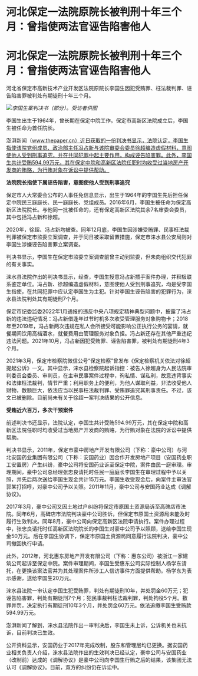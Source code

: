 # 河北保定一法院原院长被判刑十年三个月：曾指使两法官诬告陷害他人

# 河北保定一法院原院长被判刑十年三个月：曾指使两法官诬告陷害他人

河北省保定市高新技术产业开发区法院原院长李国生因犯受贿罪、枉法裁判罪、诬告陷害罪被判处有期徒刑十年三个月。

![](https://inews.gtimg.com/newsapp_bt/0/15807733370/1000)_李国生案判决书（部分）。受访者供图_

李国生出生于1964年，曾长期在保定中院工作。保定市高新区法院成立后，李国生被任命为首任院长。

澎湃新闻（www.thepaper.cn）近日获取的一份判决书显示，法院认定，李国生指使该院党组成员、政治部主任冯占新与该院审委会委员徐超编造虚假材料，意图使他人受到刑事追究，并在共同犯罪中起主要作用，构成诬告陷害罪。此外，李国生共计受贿594.99万元，其在保定中院和高新区法院任职时均收受过当地房产开发商的贿赂，为行贿对象在诉讼中提供帮助。

**法院院长指使下属诬告陷害，意图使他人受到刑事追究**

保定市人大常委会公布的人事任免信息显示，出生于1964年的李国生先后担任保定中院民三庭庭长、民一庭庭长、党组成员。2016年6月，李国生被任命为保定高新区法院院长。与他同一批被任命的，还有保定高新区法院其余7名审委会委员，其中包括冯占新和徐超。

2020年，徐超、冯占新均被查。同年12月底，李国生因涉嫌受贿罪、民事枉法裁判罪被保定市监委立案调查，并于同日被采取留置措施，保定市涞水县公安局则对李国生涉嫌诬告陷害罪立案调查。

判决书显示，李国生在保定市监委立案调查前曾主动到监委，但未向组织交代犯罪的有关事实。

涞水县法院作出的判决书显示，经查，李国生授意冯占新插手案件办理，并积极联系鉴定单位。冯占新、徐超编造虚假材料，意图使他人受到刑事追究，均是受李国生指使，在共同犯罪中应认定李国生为主犯。针对李国生诬告陷害的犯罪行为，涞水县法院判处其有期徒刑7个月。

保定市纪委监委2022年1月通报的违反中央八项规定精神典型问题中，披露了冯占新的违法违纪情况：冯占新借逢年过节时机多次收受管理服务对象购物卡；2018年至2019年，冯占新两次违规在私人会所接受可能影响公正执行公务的宴请，就餐期间饮用高档酒水，就餐费用由管理服务对象负担。冯占新还存在其他严重违纪违法问题。2021年10月，冯占新因犯受贿罪、诬告陷害罪，被判处有期徒刑4年3个月。

2021年3月，保定市检察院微信公号“保定检察”曾发布《保定检察机关依法对徐超提起公诉》一文。其中显示，涞水县检察院起诉指控：被告人徐超身为人民法院审判委员会委员、审判员，在主审民事案件过程中，徇私情、谋私利，故意违背事实和法律枉法裁判，情节严重；利用职务上的便利，为他人谋取利益，非法收受他人财物，数额巨大，依法应当以民事枉法裁判罪、受贿罪追究其刑事责任。不过，该文已被删除。目前尚未有关于徐超一案判决结果的公开信息。

**受贿近六百万，多次干预案件**

前述判决书还显示，法院认定，李国生共计受贿594.99万元，其在保定中院和高新区法院任职时均收受过当地房产开发商的贿赂，为行贿对象在法院的诉讼中提供帮助。

判决书显示，2011年，保定市豪中房地产开发有限公司（下称：豪中公司）与河北安国药业集团有限公司（下称：安国药业）因合作开发房地产项目（安国药业职工安置房）产生纠纷，豪中公司将安国药业诉至保定中院，案件由民一庭审理。审理期间，豪中公司总经理张忠良请托时任民一庭庭长李国生在审理过程中予以关照，并先后两次送给李国生现金共计15万元。李国生收受现金后，向案件主审法官郭某打招呼，对豪中公司予以关照。2011年11月，豪中公司与安国药业达成《调解协议》。

2017年3月，豪中公司又因土地过户纠纷将保定市原国土资源局诉至高碑店市法院。同年6月，高碑店市法院判决豪中公司胜诉，但保定市原国土资源局未能及时履行生效判决。同年8月，豪中公司向保定高新区法院申请执行。案件办理过程中，张忠良请托时任高新区法院院长的李国生对豪中公司予以照顾，送给李国生现金50万元。后在李国生协调下，保定市原国土资源局同意履行法院判决，豪中公司撤回执行申请。

此外，2012年，河北惠东房地产开发有限公司（下称：惠东公司）被浙江一家建筑公司起诉至保定中院。案件审理期间，李国生受惠东公司实际控制人杨学东请托，在更换该案法官并为其处理案件所涉工人信访事件方面提供帮助。杨学东为表示感谢，送给李国生20万元。

涞水县法院一审认定李国生犯受贿罪，判处有期徒刑10年，并处罚金60万元；犯诬告陷害罪，判处有期徒刑7个月；犯民事裁判枉法裁判罪，判处拘役5个月。数罪并罚，决定执行有期徒刑10年3个月，并处罚金60万元。依法追缴李国生受贿款594.99万元。

澎湃新闻了解到，涞水县法院作出一审判决后，李国生未上诉，公诉机关也未抗诉，目前判决已生效。

公开资料显示，安国药业于2017年完成改制，股东和管理层均已更换。据安国药业相关负责人介绍，涞水县法院作出的生效判决已经认定，豪中公司与安国药业（改制前）达成的《调解协议》是豪中公司向李国生行贿之后的结果，该集团无法认可《调解协议》。目前，双方的纠纷仍在诉讼中。

